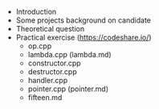 - Introduction
- Some projects background on candidate
- Theoretical question
- Practical exercise (https://codeshare.io/)
	- op.cpp
	- lambda.cpp (lambda.md)
	- constructor.cpp
	- destructor.cpp
	- handler.cpp
	- pointer.cpp (pointer.md)
	- fifteen.md
